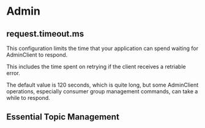 # Admin

## request.timeout.ms

This configuration limits the time that your application can spend waiting for AdminClient to respond.

This includes the time spent on retrying if the client receives a retriable error.

The default value is 120 seconds, which is quite long, but some AdminClient operations, especially consumer group management commands, can take a while to respond.

## Essential Topic Management
